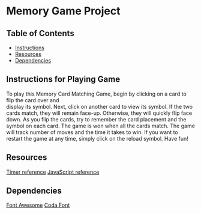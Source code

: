 # Memory Game Project

## Table of Contents

* [Instructions](#instructions)
* [Resources](#resources)
* [Dependencies](#dependencies)

## Instructions for Playing Game

To play this Memory Card Matching Game, begin by clicking on a card to flip the card over and  
display its symbol.  Next, click on another card to view its symbol.  If the two
cards match, they will remain face-up.  Otherwise, they will quickly flip face down.  As you flip the cards, try to remember the card placement and the symbol on each card.  The game is won when all the cards match. The game will track number of moves and the time it takes to win. If you want to restart the game at any time, simply click on the reload symbol. Have fun!

## Resources
[Timer reference](https://stackoverflow.com/questions/20618355/the-simplest-possible-javascript-countdown-timer)
[JavaScript reference](https://developer.mozilla.org/en-US/docs/Web/JavaScript/Reference)

## Dependencies
[Font Awesome](https://maxcdn.bootstrapcdn.com/font-awesome/4.6.1/css/font-awesome.min.css)
[Coda Font](https://fonts.googleapis.com/css?family=Coda)
